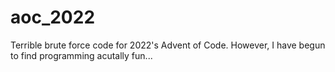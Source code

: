# aoc_2022
Terrible brute force code for 2022's Advent of Code. However, I have begun to find programming acutally fun...
